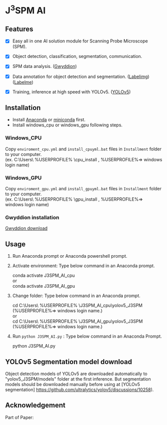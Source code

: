 # J<sup>3</sup>SPM AI

## Features

- [x] Easy all in one AI solution module for Scanning Probe Microscope (SPM).
- [x] Object detection, classification, segmentation, communication.
- [x] SPM data analysis. ([Gwyddion](https://gwyddion.net))
- [x] Data annotation for object detection and segmentation. ([Labelimg](https://github.com/HumanSignal/labelImg)) ([Labelme](https://github.com/labelmeai/labelme))
- [x] Training, inference at high speed with YOLOv5. ([YOLOv5](https://github.com/ultralytics/yolov5))


## Installation

- Install [Anaconda](https://www.anaconda.com/download/success) or [miniconda](https://www.anaconda.com/download/success) first.
- Install windows_cpu or windows_gpu following steps.

### Windows_CPU

Copy `enviroment_cpu.yml` and `install_cpuyml.bat` files in `Installment` folder to your computer.  
(ex. C:\Users\ %USERPROFILE% \cpu_install , %USERPROFILE%=> windows login name)


### Windows_GPU

Copy `enviroment_gpu.yml` and `install_gpuyml.bat` files in `Installment` folder to your computer.  
(ex. C:\Users\ %USERPROFILE% \gpu_install , %USERPROFILE%=> windows login name)


### Gwyddion installation

[Gwyddion download](http://gwyddion.net/download.php)

## Usage
1. Run Anaconda prompt or Anaconda powershell prompt.
2. Activate environment: Type below command in an Anaconda prompt.  
        
    conda activate J3SPM_AI_cpu  
    or  
    conda activate J3SPM_AI_gpu
3. Change folder:   Type below command in an Anaconda prompt.
   
   cd C:\Users\ %USERPROFILE% \J3SPM_AI_cpu\yolov5_J3SPM   (%USERPROFILE%=> windows login name.)  
   or  
   cd C:\Users\ %USERPROFILE% \J3SPM_AI_gpu\yolov5_J3SPM   (%USERPROFILE%=> windows login name.)  
    
4. Run `python J3SPM_AI.py` : Type below command in an Anaconda Prompt.
   
    python J3SPM_AI.py

## YOLOv5 Segmentation model download 
Object detection models of YOLOv5 are downloaded automatically to "yolov5_J3SPM/models" folder at the first inference.
But segmentation models should be downloaded manually before using at [YOLOv5 segmentation] https://github.com/ultralytics/yolov5/discussions/10258).

## Acknowledgement

Part of Paper: 

